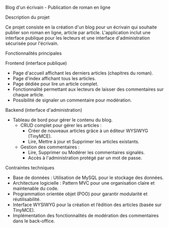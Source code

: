 Blog d'un écrivain - Publication de roman en ligne

Description du projet

Ce projet consiste en la création d'un blog pour un écrivain qui souhaite publier son roman en ligne, article par article. L'application inclut une interface publique pour les lecteurs et une interface d'administration sécurisée pour l'écrivain.

Fonctionnalités principales

Frontend (interface publique)
- Page d'accueil affichant les derniers articles (chapitres du roman).
- Page d'index affichant tous les articles.
- Page dédiée pour lire un article complet.
- Fonctionnalité permettant aux lecteurs de laisser des commentaires sur chaque article.
- Possibilité de signaler un commentaire pour modération.

Backend (interface d'administration)
- Tableau de bord pour gérer le contenu du blog.
  - CRUD complet pour gérer les articles :
    - Créer de nouveaux articles grâce à un éditeur WYSIWYG (TinyMCE).
    - Lire, Mettre à jour et Supprimer les articles existants.
  - Gestion des commentaires :
    - Lire, Supprimer ou Modérer les commentaires signalés.
    - Accès à l'administration protégé par un mot de passe.

Contraintes techniques
- Base de données : Utilisation de MySQL pour le stockage des données.
- Architecture logicielle : Pattern MVC pour une organisation claire et maintenable du code.
- Programmation orientée objet (POO) pour garantir modularité et réutilisabilité.
- Interface WYSIWYG pour la création et l’édition des articles (basée sur TinyMCE).
- Implémentation des fonctionnalités de modération des commentaires dans le back-office.
